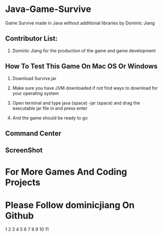 # Java-Game-Survive

Game Survive made in Java without additional libraries by Dominic Jiang

## Contributor List:

1. Dominic Jiang for the production of the game and game development

## How To Test This Game On Mac OS Or Windows

1. Download Survive.jar 

2. Make sure you have JVM downloaded if not find ways to download for your operating system

3. Open terminal and type java (space) -jar (space) and drag the executable jar file in and press enter 

4. And the game should be ready to go

## Command Center

## ScreenShot

# For More Games And Coding Projects

# Please Follow dominicjiang On Github

1
2
3
4
5
6
7
8
9
10
11
